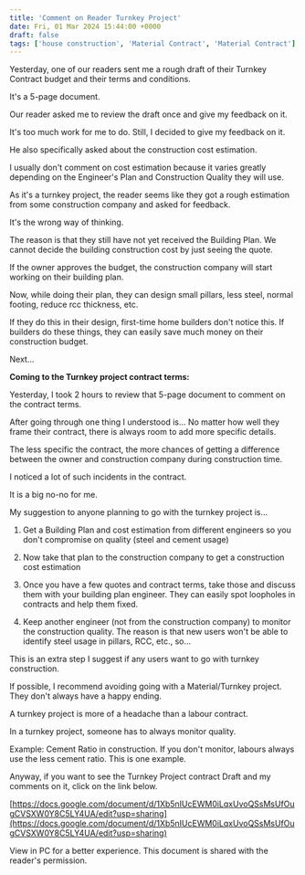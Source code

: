 ```yaml
---
title: 'Comment on Reader Turnkey Project'
date: Fri, 01 Mar 2024 15:44:00 +0000
draft: false
tags: ['house construction', 'Material Contract', 'Material Contract']
---
```


Yesterday, one of our readers sent me a rough draft of their Turnkey Contract budget and their terms and conditions.

It's a 5-page document.

Our reader asked me to review the draft once and give my feedback on it.

It's too much work for me to do. Still, I decided to give my feedback on it.

He also specifically asked about the construction cost estimation.

I usually don't comment on cost estimation because it varies greatly depending on the Engineer's Plan and Construction Quality they will use.

As it's a turnkey project, the reader seems like they got a rough estimation from some construction company and asked for feedback.

It's the wrong way of thinking.

The reason is that they still have not yet received the Building Plan. We cannot decide the building construction cost by just seeing the quote.

If the owner approves the budget, the construction company will start working on their building plan.

Now, while doing their plan, they can design small pillars, less steel, normal footing, reduce rcc thickness, etc.

If they do this in their design, first-time home builders don't notice this. If builders do these things, they can easily save much money on their construction budget.

Next…

**Coming to the Turnkey project contract terms:**

Yesterday, I took 2 hours to review that 5-page document to comment on the contract terms.

After going through one thing I understood is… No matter how well they frame their contract, there is always room to add more specific details.

The less specific the contract, the more chances of getting a difference between the owner and construction company during construction time.

I noticed a lot of such incidents in the contract.

It is a big no-no for me.

My suggestion to anyone planning to go with the turnkey project is…

1) Get a Building Plan and cost estimation from different engineers so you don't compromise on quality (steel and cement usage)

2) Now take that plan to the construction company to get a construction cost estimation

3) Once you have a few quotes and contract terms, take those and discuss them with your building plan engineer. They can easily spot loopholes in contracts and help them fixed.

4) Keep another engineer (not from the construction company) to monitor the construction quality. The reason is that new users won't be able to identify steel usage in pillars, RCC, etc., so…

This is an extra step I suggest if any users want to go with turnkey construction.

If possible, I recommend avoiding going with a Material/Turnkey project. They don't always have a happy ending.

A turnkey project is more of a headache than a labour contract.

In a turnkey project, someone has to always monitor quality.

Example: Cement Ratio in construction. If you don't monitor, labours always use the less cement ratio. This is one example.

Anyway, if you want to see the Turnkey Project contract Draft and my comments on it, click on the link below.

[https://docs.google.com/document/d/1Xb5nIUcEWM0iLqxUvoQSsMsUfOugCVSXW0Y8C5LY4UA/edit?usp=sharing](https://docs.google.com/document/d/1Xb5nIUcEWM0iLqxUvoQSsMsUfOugCVSXW0Y8C5LY4UA/edit?usp=sharing)

View in PC for a better experience. This document is shared with the reader's permission.